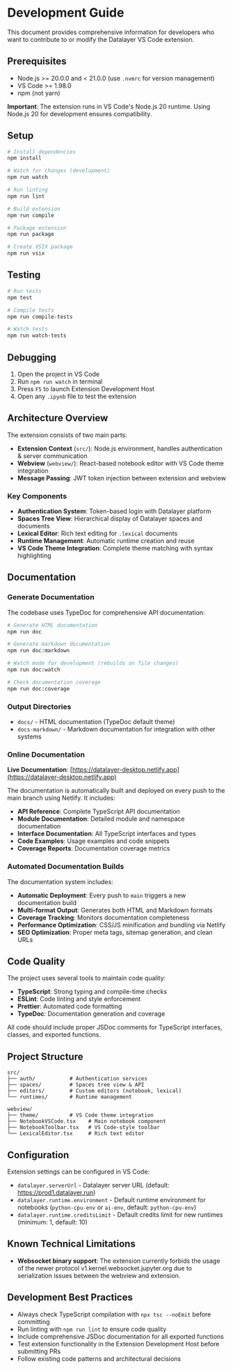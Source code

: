 # Development Guide

This document provides comprehensive information for developers who want to contribute to or modify the Datalayer VS Code extension.

## Prerequisites

- Node.js >= 20.0.0 and < 21.0.0 (use `.nvmrc` for version management)
- VS Code >= 1.98.0
- npm (not yarn)

**Important**: The extension runs in VS Code's Node.js 20 runtime. Using Node.js 20 for development ensures compatibility.

## Setup

```bash
# Install dependencies
npm install

# Watch for changes (development)
npm run watch

# Run linting
npm run lint

# Build extension
npm run compile

# Package extension
npm run package

# Create VSIX package
npm run vsix
```

## Testing

```bash
# Run tests
npm test

# Compile tests
npm run compile-tests

# Watch tests
npm run watch-tests
```

## Debugging

1. Open the project in VS Code
2. Run `npm run watch` in terminal
3. Press `F5` to launch Extension Development Host
4. Open any `.ipynb` file to test the extension

## Architecture Overview

The extension consists of two main parts:

- **Extension Context** (`src/`): Node.js environment, handles authentication & server communication
- **Webview** (`webview/`): React-based notebook editor with VS Code theme integration
- **Message Passing**: JWT token injection between extension and webview

### Key Components

- **Authentication System**: Token-based login with Datalayer platform
- **Spaces Tree View**: Hierarchical display of Datalayer spaces and documents
- **Lexical Editor**: Rich text editing for `.lexical` documents
- **Runtime Management**: Automatic runtime creation and reuse
- **VS Code Theme Integration**: Complete theme matching with syntax highlighting

## Documentation

### Generate Documentation

The codebase uses TypeDoc for comprehensive API documentation:

```bash
# Generate HTML documentation
npm run doc

# Generate markdown documentation
npm run doc:markdown

# Watch mode for development (rebuilds on file changes)
npm run doc:watch

# Check documentation coverage
npm run doc:coverage
```

### Output Directories

- `docs/` - HTML documentation (TypeDoc default theme)
- `docs-markdown/` - Markdown documentation for integration with other systems

### Online Documentation

**Live Documentation**: [https://datalayer-desktop.netlify.app](https://datalayer-desktop.netlify.app)

The documentation is automatically built and deployed on every push to the main branch using Netlify. It includes:

- **API Reference**: Complete TypeScript API documentation
- **Module Documentation**: Detailed module and namespace documentation
- **Interface Documentation**: All TypeScript interfaces and types
- **Code Examples**: Usage examples and code snippets
- **Coverage Reports**: Documentation coverage metrics

### Automated Documentation Builds

The documentation system includes:

- **Automatic Deployment**: Every push to `main` triggers a new documentation build
- **Multi-format Output**: Generates both HTML and Markdown formats
- **Coverage Tracking**: Monitors documentation completeness
- **Performance Optimization**: CSS/JS minification and bundling via Netlify
- **SEO Optimization**: Proper meta tags, sitemap generation, and clean URLs

## Code Quality

The project uses several tools to maintain code quality:

- **TypeScript**: Strong typing and compile-time checks
- **ESLint**: Code linting and style enforcement
- **Prettier**: Automated code formatting
- **TypeDoc**: Documentation generation and coverage

All code should include proper JSDoc comments for TypeScript interfaces, classes, and exported functions.

## Project Structure

```
src/
├── auth/           # Authentication services
├── spaces/         # Spaces tree view & API
├── editors/        # Custom editors (notebook, lexical)
└── runtimes/       # Runtime management

webview/
├── theme/          # VS Code theme integration
├── NotebookVSCode.tsx    # Main notebook component
├── NotebookToolbar.tsx   # VS Code-style toolbar
└── LexicalEditor.tsx     # Rich text editor
```

## Configuration

Extension settings can be configured in VS Code:

- `datalayer.serverUrl` - Datalayer server URL (default: https://prod1.datalayer.run)
- `datalayer.runtime.environment` - Default runtime environment for notebooks (`python-cpu-env` or `ai-env`, default: `python-cpu-env`)
- `datalayer.runtime.creditsLimit` - Default credits limit for new runtimes (minimum: 1, default: 10)

## Known Technical Limitations

- **Websocket binary support**: The extension currently forbids the usage of the newer protocol v1.kernel.websocket.jupyter.org due to serialization issues between the webview and extension.

## Development Best Practices

- Always check TypeScript compilation with `npx tsc --noEmit` before committing
- Run linting with `npm run lint` to ensure code quality
- Include comprehensive JSDoc documentation for all exported functions
- Test extension functionality in the Extension Development Host before submitting PRs
- Follow existing code patterns and architectural decisions